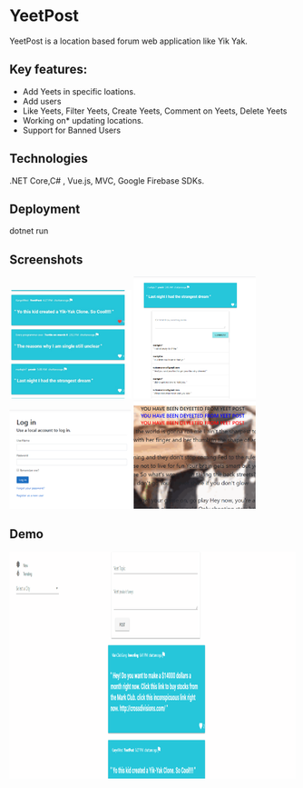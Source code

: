 # YeetPost

YeetPost is a location based forum web application like Yik Yak. 

<h2>Key features:</h2>
<ul>
    <li>Add Yeets in specific loations.</li>
    <li>Add users</li>
    <li>Like Yeets, Filter Yeets, Create Yeets, Comment on Yeets, Delete Yeets</li>
    <li>Working on* updating locations.</li>
    <li>Support for Banned Users</li>
</ul>

<h2>Technologies</h2>
<p>.NET Core,C# , Vue.js, MVC, Google Firebase SDKs.</p>

<h2>Deployment</h2>
<p>dotnet run</p>

<h2>Screenshots</h2>

<p float="left">
  <img src="screenshots/Yeets.png" width="215" />
  <img src="screenshots/thread.png" width="215" />

  <img src="screenshots/login.png" width="215" />
  <img src="screenshots/banned.png" width="215" />

</p>

<h2>Demo</h2>
  <img src="screenshots/test.gif" width="1000" height="400" />
  